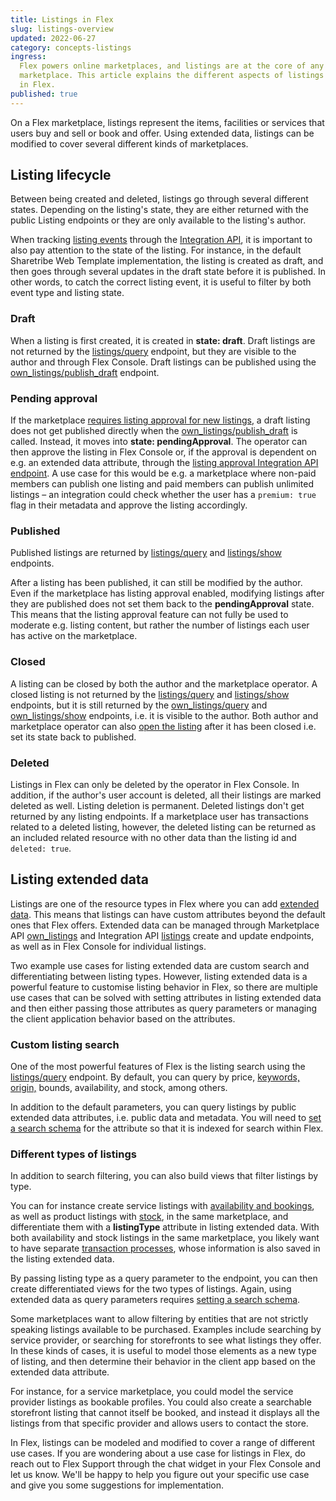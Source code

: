 ```yaml
---
title: Listings in Flex
slug: listings-overview
updated: 2022-06-27
category: concepts-listings
ingress:
  Flex powers online marketplaces, and listings are at the core of any
  marketplace. This article explains the different aspects of listings
  in Flex.
published: true
---
```


On a Flex marketplace, listings represent the items, facilities or
services that users buy and sell or book and offer. Using extended data,
listings can be modified to cover several different kinds of
marketplaces.

## Listing lifecycle

Between being created and deleted, listings go through several different
states. Depending on the listing's state, they are either returned with
the public Listing endpoints or they are only available to the listing's
author.

When tracking
[listing events](/references/events/#supported-event-types) through the
[Integration API](https://www.sharetribe.com/api-reference/integration.html),
it is important to also pay attention to the state of the listing. For
instance, in the default Sharetribe Web Template implementation, the
listing is created as draft, and then goes through several updates in
the draft state before it is published. In other words, to catch the
correct listing event, it is useful to filter by both event type and
listing state.

### Draft

When a listing is first created, it is created in **state: draft**.
Draft listings are not returned by the
[listings/query](https://www.sharetribe.com/api-reference/marketplace.html#query-listings)
endpoint, but they are visible to the author and through Flex Console.
Draft listings can be published using the
[own_listings/publish_draft](https://www.sharetribe.com/api-reference/marketplace.html#publish-draft-listing)
endpoint.

### Pending approval

If the marketplace
[requires listing approval for new listings](/concepts/requiring-approval/),
a draft listing does not get published directly when the
[own_listings/publish_draft](https://www.sharetribe.com/api-reference/marketplace.html#publish-draft-listing)
is called. Instead, it moves into **state: pendingApproval**. The
operator can then approve the listing in Flex Console or, if the
approval is dependent on e.g. an extended data attribute, through the
[listing approval Integration API endpoint](https://www.sharetribe.com/api-reference/integration.html#approve-listing).
A use case for this would be e.g. a marketplace where non-paid members
can publish one listing and paid members can publish unlimited listings
– an integration could check whether the user has a `premium: true` flag
in their metadata and approve the listing accordingly.

### Published

Published listings are returned by
[listings/query](https://www.sharetribe.com/api-reference/marketplace.html#query-listings)
and
[listings/show](https://www.sharetribe.com/api-reference/marketplace.html#show-listing)
endpoints.

After a listing has been published, it can still be modified by the
author. Even if the marketplace has listing approval enabled, modifying
listings after they are published does not set them back to the
**pendingApproval** state. This means that the listing approval feature
can not fully be used to moderate e.g. listing content, but rather the
number of listings each user has active on the marketplace.

### Closed

A listing can be closed by both the author and the marketplace operator.
A closed listing is not returned by the
[listings/query](https://www.sharetribe.com/api-reference/marketplace.html#query-listings)
and
[listings/show](https://www.sharetribe.com/api-reference/marketplace.html#show-listing)
endpoints, but it is still returned by the
[own_listings/query](https://www.sharetribe.com/api-reference/marketplace.html#query-own-listings)
and
[own_listings/show](https://www.sharetribe.com/api-reference/marketplace.html#show-own-listing)
endpoints, i.e. it is visible to the author. Both author and marketplace
operator can also
[open the listing](https://www.sharetribe.com/api-reference/marketplace.html#open-listing)
after it has been closed i.e. set its state back to published.

### Deleted

Listings in Flex can only be deleted by the operator in Flex Console. In
addition, if the author's user account is deleted, all their listings
are marked deleted as well. Listing deletion is permanent. Deleted
listings don't get returned by any listing endpoints. If a marketplace
user has transactions related to a deleted listing, however, the deleted
listing can be returned as an included related resource with no other
data than the listing id and `deleted: true`.

## Listing extended data

Listings are one of the resource types in Flex where you can add
[extended data](/references/extended-data/). This means that listings
can have custom attributes beyond the default ones that Flex offers.
Extended data can be managed through Marketplace API
[own_listings](https://www.sharetribe.com/api-reference/marketplace.html#own-listings)
and Integration API
[listings](https://www.sharetribe.com/api-reference/integration.html#listings)
create and update endpoints, as well as in Flex Console for individual
listings.

Two example use cases for listing extended data are custom search and
differentiating between listing types. However, listing extended data is
a powerful feature to customise listing behavior in Flex, so there are
multiple use cases that can be solved with setting attributes in listing
extended data and then either passing those attributes as query
parameters or managing the client application behavior based on the
attributes.

### Custom listing search

One of the most powerful features of Flex is the listing search using
the
[listings/query](https://www.sharetribe.com/api-reference/marketplace.html#query-listings)
endpoint. By default, you can query by price,
[keywords, origin,](/concepts/how-the-listing-search-works/) bounds,
availability, and stock, among others.

In addition to the default parameters, you can query listings by public
extended data attributes, i.e. public data and metadata. You will need
to [set a search schema](/how-to/manage-search-schemas-with-flex-cli/)
for the attribute so that it is indexed for search within Flex.

### Different types of listings

In addition to search filtering, you can also build views that filter
listings by type.

You can for instance create service listings with
[availability and bookings](/references/availability/), as well as
product listings with [stock](/references/stock/), in the same
marketplace, and differentiate them with a **listingType** attribute in
listing extended data. With both availability and stock listings in the
same marketplace, you likely want to have separate
[transaction processes](/concepts/transaction-process/), whose
information is also saved in the listing extended data.

By passing listing type as a query parameter to the endpoint, you can
then create differentiated views for the two types of listings. Again,
using extended data as query parameters requires
[setting a search schema](/how-to/manage-search-schemas-with-flex-cli/).

Some marketplaces want to allow filtering by entities that are not
strictly speaking listings available to be purchased. Examples include
searching by service provider, or searching for storefronts to see what
listings they offer. In these kinds of cases, it is useful to model
those elements as a new type of listing, and then determine their
behavior in the client app based on the extended data attribute.

For instance, for a service marketplace, you could model the service
provider listings as bookable profiles. You could also create a
searchable storefront listing that cannot itself be booked, and instead
it displays all the listings from that specific provider and allows
users to contact the store.

In Flex, listings can be modeled and modified to cover a range of
different use cases. If you are wondering about a use case for listings
in Flex, do reach out to Flex Support through the chat widget in your
Flex Console and let us know. We'll be happy to help you figure out your
specific use case and give you some suggestions for implementation.
